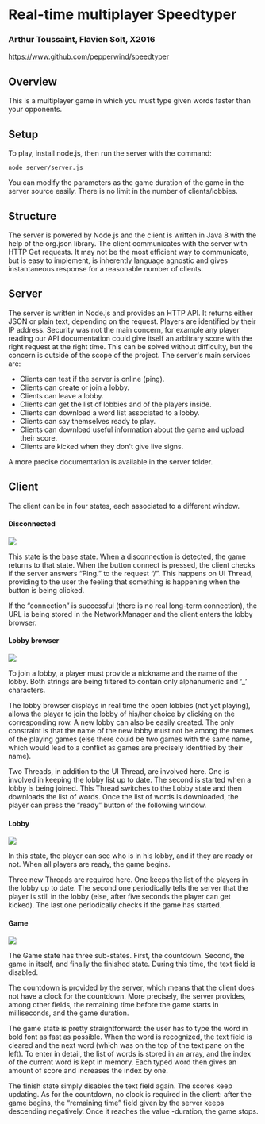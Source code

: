 # Real-time multiplayer Speedtyper
### Arthur Toussaint, Flavien Solt, X2016
<https://www.github.com/pepperwind/speedtyper>

## Overview

This is a multiplayer game in which you must type given words faster than your opponents.

## Setup

To play, install node.js, then run the server with the command:

    node server/server.js
You can modify the parameters as the game duration of the game in the server source easily.
There is no limit in the number of clients/lobbies.

## Structure

The server is powered by Node.js and the client is written in Java 8 with the help of the org.json library. The client communicates with the server with HTTP Get requests. It may not be the most efficient way to communicate, but is easy to implement, is inherently language agnostic and gives instantaneous response for a reasonable number of clients.

## Server

The server is written in Node.js and provides an HTTP API. It returns either JSON or plain text, depending on the request. Players are identified by their IP address.
Security was not the main concern, for example any player reading our API documentation could give itself an arbitrary score with the right request at the right time. This can be solved without difficulty, but the concern is outside of the scope of the project.
The server's main services are:
* Clients can test if the server is online (ping).
* Clients can create or join a lobby.
* Clients can leave a lobby.
* Clients can get the list of lobbies and of the players inside.
* Clients can download a word list associated to a lobby.
* Clients can say themselves ready to play.
* Clients can download useful information about the game and upload their score.
* Clients are kicked when they don't give live signs.

A more precise documentation is available in the server folder.

## Client

The client can be in four states, each associated to a different window.

#### Disconnected

![](https://markdown.binets.fr/uploads/upload_446ba8055b6bfe3f1fc62cc8b4af4c88.png)

This state is the base state. When a disconnection is detected, the game returns to that state. When the button connect is pressed, the client checks if the server answers “Ping.” to the request “/”. This happens on UI Thread, providing to the user the feeling that something is happening when the button is being clicked.

If the “connection” is successful (there is no real long-term connection), the URL is being stored in the NetworkManager and the client enters the lobby browser.

#### Lobby browser

![](https://markdown.binets.fr/uploads/upload_7eb85e4d4bf9b3d9a84cf849d33bdd47.png)

To join a lobby, a player must provide a nickname and the name of the lobby. Both strings are being filtered to contain only alphanumeric and ‘_’ characters.

The lobby browser displays in real time the open lobbies (not yet playing), allows the player to join the lobby of his/her choice by clicking on the corresponding row. A new lobby can also be easily created. The only constraint is that the name of the new lobby must not be among the names of the playing games (else there could be two games with the same name, which would lead to a conflict as games are precisely identified by their name).

Two Threads, in addition to the UI Thread, are involved here. One is involved in keeping the lobby list up to date. The second is started when a lobby is being joined. This Thread switches to the Lobby state and then downloads the list of words. Once the list of words is downloaded, the player can press the “ready” button of the following window.
#### Lobby

![](https://markdown.binets.fr/uploads/upload_a87abfaa07057631475caa056d4bace4.png)

In this state, the player can see who is in his lobby, and if they are ready or not. When all players are ready, the game begins.

Three new Threads are required here. One keeps the list of the players in the lobby up to date. The second one periodically tells the server that the player is still in the lobby (else, after five seconds the player can get kicked). The last one periodically checks if the game has started.


#### Game

![](https://markdown.binets.fr/uploads/upload_7e7f9194cce4212eb9fabe6a3f433528.png)

The Game state has three sub-states. First, the countdown. Second, the game in itself, and finally the finished state. During this time, the text field is disabled.

The countdown is provided by the server, which means that the client does not have a clock for the countdown. More precisely, the server provides, among other fields, the remaining time before the game starts in milliseconds, and the game duration.

The game state is pretty straightforward: the user has to type the word in bold font as fast as possible. When the word is recognized, the text field is cleared and the next word (which was on the top of the text pane on the left). To enter in detail, the list of words is stored in an array, and the index of the current word is kept in memory. Each typed word then gives an amount of score and increases the index by one.

The finish state simply disables the text field again. The scores keep updating. As for the countdown, no clock is required in the client: after the game begins, the “remaining time” field given by the server keeps descending negatively. Once it reaches the value -duration, the game stops.







